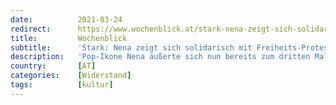 ```yaml
---
date:          2021-03-24
redirect:      https://www.wochenblick.at/stark-nena-zeigt-sich-solidarisch-mit-freiheits-protest-in-kassel/
title:         Wochenblick
subtitle:      'Stark: Nena zeigt sich solidarisch mit Freiheits-Protest in Kassel!'
description:   'Pop-Ikone Nena äußerte sich nun bereits zum dritten Mal kritisch - zum ersten Mal bekannte sie sich dabei offen zum Protest auf der Straße.'
country:       [AT]
categories:    [Widerstand]
tags:          [kultur]
---
```

